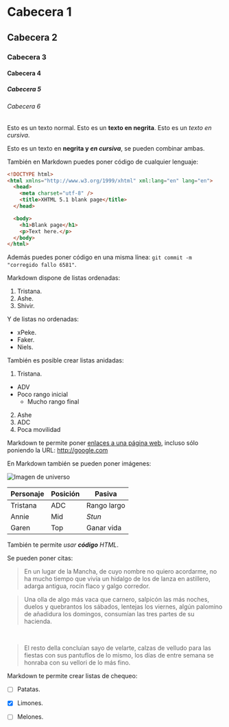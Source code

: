 # Cabecera 1
## Cabecera 2
### Cabecera 3
#### Cabecera 4
##### Cabecera 5
###### Cabecera 6

Esto es un texto normal. Esto es un **texto en negrita**. Esto es un *texto en cursiva*.

Esto es un texto en **negrita y _en cursiva_**, se pueden combinar ambas.

También en Markdown puedes poner código de cualquier lenguaje:

```html
<!DOCTYPE html>
<html xmlns="http://www.w3.org/1999/xhtml" xml:lang="en" lang="en">
  <head>
    <meta charset="utf-8" />
    <title>XHTML 5.1 blank page</title>
  </head>

  <body>
    <h1>Blank page</h1>
    <p>Text here.</p>
  </body>
</html>
```
Además puedes poner código en una misma línea: `git commit -m "corregido fallo 6581"`.

Markdown dispone de listas ordenadas:

1. Tristana.
2. Ashe.
3. Shivir.

Y de listas no ordenadas:

* xPeke.
* Faker.
* Niels.

También es posible crear listas anidadas:

1. Tristana.
  * ADV
  * Poco rango inicial
    * Mucho rango final
    
2. Ashe
  1. ADC
  2. Poca movilidad
  
Markdown te permite poner [enlaces a una página web](http://github.com/milq/lmsgi), incluso sólo poniendo la URL: http://google.com

En Markdown también se pueden poner imágenes:

![Imagen de universo](http://www.esa.int/var/esa/storage/images/esa_multimedia/images/2016/11/virtual_milky_way/16487036-1-eng-GB/Virtual_Milky_Way_node_full_image_2.png)


|  Personaje   |  Posición    |  Pasiva     |
|--------------|--------------|-------------|
|  Tristana    |  ADC         | Rango largo |
|  Annie       |  Mid         |  _Stun_     |
|  Garen       |  Top         |  Ganar vida |

También te permite <i>usar <b>código</b> HTML</i>.

Se pueden poner citas:

> En un lugar de la Mancha, de cuyo nombre no quiero acordarme, no ha mucho tiempo que vivía un hidalgo de los de lanza en astillero, adarga antigua, rocín flaco y galgo corredor.

> Una olla de algo más vaca que carnero, salpicón las más noches, duelos y quebrantos los sábados, lentejas los viernes, algún palomino de añadidura los domingos, consumían las tres partes de su hacienda.  

&nbsp;

> El resto della concluían sayo de velarte, calzas de velludo para las fiestas con sus pantuflos de lo mismo, los días de entre semana se honraba con su vellori de lo más fino.

Markdown te permite crear listas de chequeo:

- [ ] Patatas.
- [X] Limones.
- [ ] Melones.


